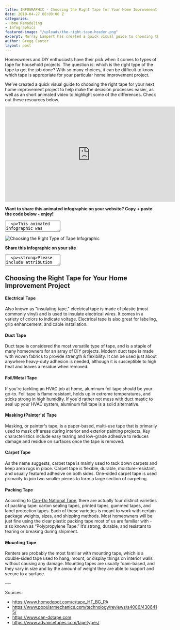 ```yaml
---
title: INFOGRAPHIC - Choosing the Right Tape for Your Home Improvement Project
date: 2018-04-27 00:00:00 Z
categories:
- Home Remodeling
- Infographics
featured-image: "/uploads/the-right-tape-header.png"
excerpt: Murray Lampert has created a quick visual guide to choosing the right tape for your next home improvement project to help make the decision processes easier.
author: Gregg Cantor
layout: post
---
```


Homeowners and DIY enthusiasts have their pick when it comes to types of tape for household projects. The question is: which is the right type of the tape to get the job done? With so many choices, it can be difficult to know which tape is appropriate for your particular home improvement project.

We’ve created a quick visual guide to choosing the right tape for your next home improvement project to help make the decision processes easier, as well as an short animated video to highlight some of the differences. Check out these resources below.

<div class="spacing"></div>
<div class="flex-video">
  <iframe width="560" height="315" src="https://www.youtube.com/embed/69EpRDFVjuk?rel=0&amp;showinfo=0" frameborder="0" allowfullscreen></iframe>
</div>

**Want to share this animated infographic on your website? Copy + paste the code below - enjoy!**
<textarea>
  <p>This animated infographic was created by <a href='https://www.murraylampert.com'>Murray Lampert Design, Build, Remodel</a>.</p><br />
  <iframe width="560" height="315" src="https://www.youtube.com/embed/69EpRDFVjuk?rel=0&amp;showinfo=0" frameborder="0" title="{{ page.title }}" alt="animated infographic of choosing the right type of tape" allowfullscreen></iframe>
</textarea>

![Choosing the Right Type of Tape Infographic](/uploads/infographic-choosing-the-right-tape.png "{{ page.title }}")

**Share this infographic on your site**
<textarea>
  <p><strong>Please include attribution to <a href="http://www.murraylampert.com/">Murray Lampert Design, Build, Remodel</a> with this infographic.</strong></p><p><a href="http://www.murraylampert.com/infographic-choosing-the-right-tape-for-your-home-improvement-project/"><img src="http://www.murraylampert.com/uploads/infographic-choosing-the-right-tape.png" alt="choosing the right type of tape infographic" title="{{ page.title }}" width="802" height="4909" border="0" /></a></p>
</textarea>

## Choosing the Right Tape for Your Home Improvement Project

#### Electrical Tape

Also known as "insulating tape," electrical tape is made of plastic (most commonly vinyl) and is used to insulate electrical wires. It comes in a variety of colors to indicate voltage. Electrical tape is also great for labeling, grip enhancement, and cable installation.

#### Duct Tape

Duct tape is considered the most versatile type of tape, and is a staple of many homeowners for an array of DIY projects. Modern duct tape is made with woven fabrics to provide strength & flexibility. It can be used just about anywhere heavy-duty adhesion is needed, although it is susceptible to high heat and leaves a residue when removed.

#### Foil/Metal Tape

If you're tackling an HVAC job at home, aluminum foil tape should be your go-to. Foil tape is flame resistant, holds up in extreme temperatures, and sticks strong in high humidity. If you'd rather not mess with duct mastic to seal up your HVAC system, aluminum foil tape is a solid alternative.

#### Masking (Painter's) Tape

Masking, or painter's tape, is a paper-based, multi-use tape that is primarily used to mask off areas during interior and exterior painting projects. Key characteristics include easy tearing and low-grade adhesive to reduces damage and residue on surfaces once the tape is removed.

#### Carpet Tape

As the name suggests, carpet tape is mainly used to tack down carpets and keep area rugs in place. Carpet tape is flexible, durable, moisture-resistant, and usually featured adhesive on both sides. One-sided carpet tape is used primarily to join two smaller pieces to form a large section of carpeting.

#### Packing Tape

According to [Can-Do National Tape](https://www.can-dotape.com/product-category/products/packaging-tapes/), there are actually four distinct varieties of packing tape: carton sealing tapes, printed tapes, gummed tapes, and label protection tapes. Each of these varieties is meant to work with certain package weights, sizes, and shipping methods. Most homeowners will be just fine using the clear plastic packing tape most of us are familiar with - also known as “Polypropylene Tape.” It’s strong, durable, and resistant to tearing or breaking during shipment.

#### Mounting Tape

Renters are probably the most familiar with mounting tape, which is a double-sided tape used to hang, mount, or display things on interior walls without causing any damage. Mounting tapes are usually foam-based, and they vary in size and by the amount of weight they are able to support and secure to a surface.

<div class="spacing"></div>
---

Sources:
- https://www.homedepot.com/c/tape_HT_BG_PA
- https://www.popularmechanics.com/technology/reviews/a4006/4306415/
- https://www.can-dotape.com
- https://www.advancetapes.com/tapetypes/
